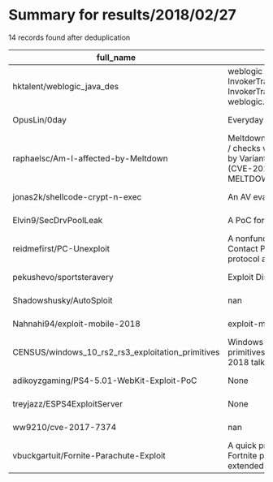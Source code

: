 
# Summary for results/2018/02/27
    
14 records found after deduplication

| full_name | description | html_url | matched_list | matched_count | pushed_at | size | stargazers_count | language | forks_count |
|---------------------------------------------------|----------------------------------------------------------------------------------------------------------------------------------------------|----------------------------------------------------------------------|------------------------|-----------------|---------------------------|--------|--------------------|------------|---------------|
| hktalent/weblogic_java_des | weblogic T3 collections java InvokerTransformer Transformer InvokerTransformer weblogic.jndi.WLInitialContextFactory | https://github.com/hktalent/weblogic_java_des | ['exploit', 'rce'] | 2 | 2018-02-27 03:59:29+00:00 | 147505 | 11 | Java | 7 |
| OpusLin/0day | Everyday web access for-ever. | https://github.com/OpusLin/0day | ['0day'] | 1 | 2018-02-27 08:59:33+00:00 | 8 | 0 | HTML | 0 |
| raphaelsc/Am-I-affected-by-Meltdown | Meltdown Exploit / Proof-of-concept / checks whether system is affected by Variant 3: rogue data cache load (CVE-2017-5754), a.k.a MELTDOWN. | https://github.com/raphaelsc/Am-I-affected-by-Meltdown | ['cve poc', 'exploit'] | 2 | 2018-02-27 05:22:38+00:00 | 121 | 547 | C++ | 73 |
| jonas2k/shellcode-crypt-n-exec | An AV evasion PoC tool | https://github.com/jonas2k/shellcode-crypt-n-exec | ['shellcode'] | 1 | 2018-02-27 12:57:03+00:00 | 11 | 9 | C# | 2 |
| Elvin9/SecDrvPoolLeak | A PoC for CVE-2018-7250 | https://github.com/Elvin9/SecDrvPoolLeak | ['cve poc'] | 1 | 2018-02-27 11:10:01+00:00 | 35 | 7 | C++ | 4 |
| reidmefirst/PC-Unexploit | A nonfunctional exploit for Phoenix Contact PLCs, to demonstrate protocol analysis | https://github.com/reidmefirst/PC-Unexploit | ['exploit'] | 1 | 2018-02-27 01:39:57+00:00 | 2 | 2 | Python | 2 |
| pekushevo/sportsteravery | Exploit Disciplinary | https://github.com/pekushevo/sportsteravery | ['exploit'] | 1 | 2018-02-27 01:27:33+00:00 | 0 | 0 | | 0 |
| Shadowshusky/AutoSploit | nan | https://github.com/Shadowshusky/AutoSploit | ['sploit'] | 1 | 2018-02-27 08:52:50+00:00 | 117 | 0 | Python | 0 |
| Nahnahi94/exploit-mobile-2018 | exploit-mobile-2018 | https://github.com/Nahnahi94/exploit-mobile-2018 | ['exploit'] | 1 | 2018-02-27 11:49:59+00:00 | 0 | 0 | | 0 |
| CENSUS/windows_10_rs2_rs3_exploitation_primitives | Windows 10 RS2/RS3 exploitation primitives based on the OffensiveCon 2018 talk | https://github.com/CENSUS/windows_10_rs2_rs3_exploitation_primitives | ['exploit'] | 1 | 2018-02-27 15:22:27+00:00 | 76265 | 57 | C++ | 22 |
| adikoyzgaming/PS4-5.01-WebKit-Exploit-PoC | None | https://github.com/adikoyzgaming/PS4-5.01-WebKit-Exploit-PoC | ['exploit'] | 1 | 2018-02-27 14:22:36+00:00 | 261 | 0 | JavaScript | 0 |
| treyjazz/ESPS4ExploitServer | None | https://github.com/treyjazz/ESPS4ExploitServer | ['exploit'] | 1 | 2018-02-27 17:35:46+00:00 | 188 | 15 | | 5 |
| ww9210/cve-2017-7374 | nan | https://github.com/ww9210/cve-2017-7374 | ['cve-2'] | 1 | 2018-02-27 21:25:29+00:00 | 49 | 1 | C | 1 |
| vbuckgartuit/Fornite-Parachute-Exploit | A quick program which exploits the Fortnite parachute glitch, allowing extended flight. | https://github.com/vbuckgartuit/Fornite-Parachute-Exploit | ['exploit'] | 1 | 2018-02-27 19:04:08+00:00 | 14 | 1 | Python | 0 |

